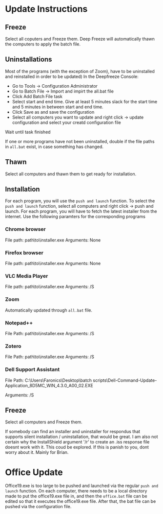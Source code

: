 # Update Instructions

## Freeze
Select all coputers and Freeze them. Deep Freeze will automatically thawn the computers to apply the batch file.

## Uninstallations
Most of the programs (with the exception of Zoom), have to be uninstalled and reinstalled in order to be updated)
In the Deepfreeze Console:
* Go to Tools -> Configuration Administrator
* Go to Batch File -> Import and impirt the all.bat file
* Click Add Batch File task
* Select start and end time. Give at least 5 minutes slack for the start time and 5 minutes in between start and end time.
* Click Save as and save the configuration
* Select all computers you want to update and right click -> update configuration and select your creatd configuration file

Wait until task finished

If one or more programs have not been uninstalled, double if the file paths in `all.bat` exist, in case something has changed.

## Thawn
Select all computers and thawn them to get ready for installation.

## Installation
For each program, you will use the `push and launch` function. To select the `push and launch` function, select all computers and right click -> push and launch.
For each program, you will have to fetch the latest installer from the internet.
Use the following paramters for the corresponding programs

### Chrome browser
File path: path\to\installer.exe
Arguments: None

### Firefox browser
File path: path\to\installer.exe
Arguments: None

### VLC Media Player
File path: path\to\installer.exe
Arguments: /S

### Zoom
Automatically updated through `all.bat` file.

### Notepad++
File Path: path\to\installer.exe
Arguments: /S

### Zotero
File Path: path\to\installer.exe
Arguments: /S

### Dell Support Assistant
File Path: C:\Users\Faronics\Desktop\batch scripts\Dell-Command-Update-Application_8D5MC_WIN_4.3.0_A00_02.EXE

Arguments: /S

## Freeze
Select all computers and Freeze them.

If somebody can find an installer and uninstaller for respondus that supports silent installation / uninstallation, that would be great. I am also not certain why the InstallShield argument '/r' to create an .iss response file doesnt work with it. This coud be explored. If this is panish to you, dont worry about it. Mainly for Brian.


# Office Update
Office19.exe is too large to be pushed and launched via the regular `push and launch` function.
On each computer, there needs to be a local directory made to put the office19.exe file in, and then the `office.bat` file can be edited so that it executes the office19.exe file. After that, the bat file can be pushed via the configuration file.
